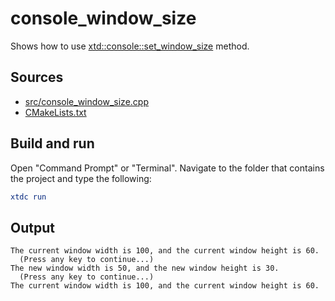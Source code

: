 # console_window_size

Shows how to use [xtd::console::set_window_size](https://gammasoft71.github.io/xtd/reference_guides/latest/classxtd_1_1console.html#a390011ad7e02c84804983afe83e40ad5) method.

## Sources

* [src/console_window_size.cpp](src/console_window_size.cpp)
* [CMakeLists.txt](CMakeLists.txt)

## Build and run

Open "Command Prompt" or "Terminal". Navigate to the folder that contains the project and type the following:

```cmake
xtdc run
```

## Output

```
The current window width is 100, and the current window height is 60.
  (Press any key to continue...)
The new window width is 50, and the new window height is 30.
  (Press any key to continue...)
The current window width is 100, and the current window height is 60.
```
